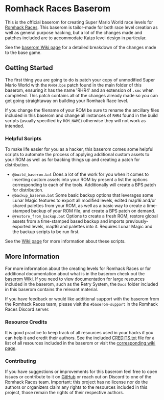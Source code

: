 # Romhack Races Baserom

This is the official baserom for creating Super Mario World race levels for [Romhack Races](https://romhackraces.com/). This baserom is tailor-made for both race level creation as well as general purpose hacking, but a lot of the changes made and patches included are to accommodate Kaizo level design in particular.

See the [baserom Wiki page](https://github.com/romhackraces/baserom/wiki/Changes-or-Additions-to-Vanilla-Super-Mario-World) for a detailed breakdown of the changes made to the base game. 

## Getting Started

The first thing you are going to do is patch your copy of unmodified Super Mario World with the `RHR4.bps` patch found in the main folder of this baserom, ensuring it has the name 'RHR4' and an extension of `.smc` when completed. This patch contains all of the changes already made so you can get going straightaway on building your Romhack Race level.

If you change the filename of your ROM be sure to rename the ancillary files included in this baserom and change all instances of `RHR4` found in the build scripts (usually specified by `ROM_NAME`) otherwise they will not work as intended.

### Helpful Scripts

To make life easier for you as a hacker, this baserom comes some helpful scripts to automate the process of applying additional custom assets to your ROM as well as for backing things up and creating a patch for distribution.

- `@build_baserom.bat` Does a lot of the work for you when it comes to inserting custom assets into your ROM by present a list the options corresponding to each of the tools. Additionally will create a BPS patch for distribution.
- `@backup_baserom.bat` Some basic backup options that leverages some Lunar Magic features to export all modified levels, edited map16 and/or shared palettes from your ROM, as well as a basic way to create a time-stamped backup of your ROM file, and create a BPS patch on demand.
- `@restore_from_backup.bat` Options to create a fresh ROM, restore global assets from a time-stamped based backup and imports previously-exported levels, map16 and palettes into it. Requires Lunar Magic and the backup scripts to be run first.

See the [Wiki page](https://github.com/romhackraces/baserom/wiki/Using-the-Build-Scripts) for more information about these scripts.

## More Information

For more information about the creating levels for Romhack Races or for additional documentation about what is in the baserom check out the [baserom Wiki](https://github.com/romhackraces/baserom/wiki). If you need to view documentation for large resources included in the baserom, such as the Retry System, the `Docs` folder included in this baserom contains the relevant material.

If you have feedback or would like additional support with the baserom from the Romhack Races team, please visit the `#baserom-support` in the Romhack Races Discord server.

### Resource Credits

It is good practice to keep track of all resources used in your hacks if you can help it and credit their authors. See the included [CREDITS.txt](CREDITS.txt) file for a list of all resources included in the baserom or visit the [corresponding wiki page](https://github.com/romhackraces/baserom/wiki/Resources-Used-in-the-Baserom).

### Contributing

If you have suggestions or improvements for this baserom feel free to open issues or contribute to it on [GitHub](https://github.com/romhackraces/baserom) or reach out on Discord to one of the Romhack Races team. Important: this project has no license nor do the authors or organizers claim any rights to the resources included in this project, those remain the rights of their respective authors.